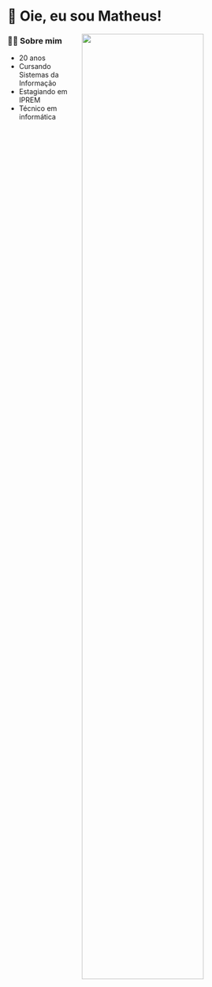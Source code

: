 # 👋 Oie, eu sou Matheus!

<div>
  <img height="70%" align="right" src="https://github-readme-stats.vercel.app/api/top-langs/?username=htmathl&layout=compact&langs_count=7&theme=dracula">
</div>

### 👨‍🎓 Sobre mim
- 20 anos
- Cursando Sistemas da Informação
- Estagiando em IPREM
- Técnico em informática
